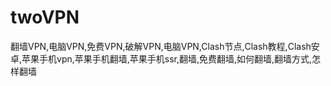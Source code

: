# twoVPN
翻墙VPN,电脑VPN,免费VPN,破解VPN,电脑VPN,Clash节点,Clash教程,Clash安卓,苹果手机vpn,苹果手机翻墙,苹果手机ssr,翻墙,免费翻墙,如何翻墙,翻墙方式,怎样翻墙
